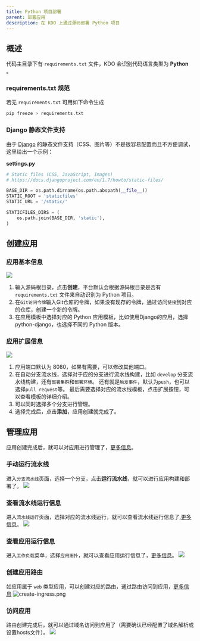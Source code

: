 ```yaml
---
title: Python 项目部署
parent: 部署应用
description: 在 KDO 上通过源码部署 Python 项目
---
```




## 概述

代码主目录下有 `requirements.txt` 文件，KDO 会识别代码语言类型为 **Python** 。

### requirements.txt 规范

若无 `requirements.txt` 可用如下命令生成

```bash
pip freeze > requirements.txt
```

### Django 静态文件支持

由于 [Django](https://www.djangoproject.com/) 的静态文件支持（CSS、图片等）不是很容易配置而且不方便调试，这里给出一个示例：

**settings.py**

```python
# Static files (CSS, JavaScript, Images)
# https://docs.djangoproject.com/en/1.7/howto/static-files/

BASE_DIR = os.path.dirname(os.path.abspath(__file__))
STATIC_ROOT = 'staticfiles'
STATIC_URL = '/static/'

STATICFILES_DIRS = (
    os.path.join(BASE_DIR, 'static'),
)
```


## 创建应用

### 应用基本信息
![](imgs/create-repo.png)
1. 输入源码根目录，点击**创建**，平台默认会根据源码根目录是否有 `requirements.txt` 文件来自动识别为 Python 项目。
2. 在`Git访问令牌`输入Git仓库的令牌，如果没有现存的令牌，通过访问`链接`到对应的仓库，创建一个新的令牌。
3. 在应用模板中选择对应的 Python 应用模板，比如使用Django的应用，选择python-django，也选择不同的 Python 版本。


### 应用扩展信息
![](imgs/repo-options.png)
1. 应用端口默认为 8080，如果有需要，可以修改其他端口。
2. 在自动分支流水线，选择对于应的分支进行流水线构建，比如 `develop` 分支流水线构建，还有`部署集群`和`部署环境`。
还有就是`触发事件`，默认为`push`，也可以选择`pull request`等。
最后需要选择对应的流水线模板，点击扩展按钮，可以查看模板的详细介绍。
3. 可以同时选择多个分支进行管理。
4. 选择完成后，点击**添加**，应用创建就完成了。


## 管理应用
应用创建完成后，就可以对应用进行管理了，[更多信息](/docs/dev/applications/repository)。

### 手动运行流水线
进入`分支流水线`页面，选择一个分支，点击**运行流水线**，就可以进行应用构建和部署了。
![](imgs/manual-run.png)

### 查看流水线运行信息
进入`流水线运行`页面，选择对应的流水线运行，就可以查看流水线运行信息了,[更多信息](/docs/dev/applications/pipelines)。
![](imgs/pipelinerun-info.png)

### 查看应用运行信息
进入`工作负载`菜单，选择`应用拓扑`，就可以查看应用运行信息了，[更多信息](/docs/dev/workloads/topology)。
![](imgs/workload.png)

### 创建应用路由
如应用属于 `web` 类型应用，可以创建对应的路由，通过路由访问到应用，[更多信息](/docs/dev/network-stroage/ingresses)
![create-ingress.png](imgs/create-ingress.png)

### 访问应用
路由创建完成后，就可以通过域名访问到应用了（需要确认已经配置了域名解析或设置hosts文件）。
![](imgs/view-web.png)

